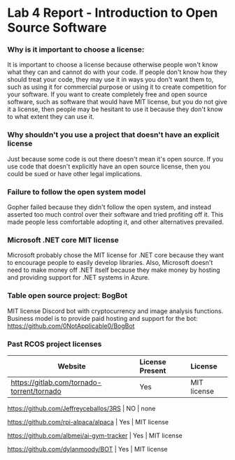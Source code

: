 # Lab 4 Report - Introduction to Open Source Software

### Why is it important to choose a license:

It is important to choose a license because otherwise people won't know what they can and cannot do with your code. If people don't know how they should treat your code, they may use it in ways you don't want them to, such as using it for commercial purpose or using it to create competition for your software. If you want to create completely free and open source software, such as software that would have MIT license, but you do not give it a license, then people may be hesitant to use it because they don't know to what extent they can use it.

### Why shouldn't you use a project that doesn't have an explicit license

Just because some code is out there doesn't mean it's open source. If you use code that doesn't explicitly have an open source license, then you could be sued or have other legal implications.

### Failure to follow the open system model

Gopher failed because they didn't follow the open system, and instead asserted too much control over their software and tried profiting off it. This made people less comfortable adopting it, and other alternatives prevailed.

### Microsoft .NET core MIT license

Microsoft probably chose the MIT license for .NET core because they want to encourage people to easily develop libraries. Also, Microsoft doesn't need to make money off .NET itself because they make money by hosting and providing support for .NET systems in Azure.

### Table open source project: BogBot

MIT license Discord bot with cryptocurrency and image analysis functions. Business model is to provide paid hosting and support for the bot: https://github.com/0NotApplicable0/BogBot

### Past RCOS project licenses

Website | License Present | License
---------|:----------|:-------
https://gitlab.com/tornado-torrent/tornado | Yes | MIT license

https://github.com/Jeffreyceballos/3RS | NO | none

https://github.com/rpi-alpaca/alpaca | Yes | MIT license

https://github.com/albmej/ai-gym-tracker | Yes | MIT license

https://github.com/dylanmoody/BOT | Yes | MIT license